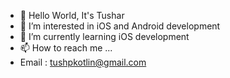 - 👋 Hello World, It's Tushar
- 👀 I’m interested in iOS and Android development
- 🌱 I’m currently learning iOS development
- 📫 How to reach me ... 
- Email : tushpkotlin@gmail.com

<!---
tusharPatil-8220/tusharPatil-8220 is a ✨ special ✨ repository because its `README.md` (this file) appears on your GitHub profile.
You can click the Preview link to take a look at your changes.
--->
